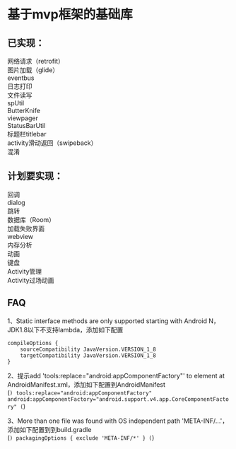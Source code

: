 # 基于mvp框架的基础库

## 已实现：
网络请求（retrofit） </br>
图片加载（glide） </br>
eventbus </br>
日志打印 </br>
文件读写 </br>
spUtil </br>
ButterKnife </br>
viewpager </br>
StatusBarUtil </br>
标题栏titlebar </br>
activity滑动返回（swipeback） </br>
混淆  </br>

## 计划要实现：
回调  </br>
dialog  </br>
跳转  </br>
数据库（Room） </br>
加载失败界面  </br>
webview  </br>
内存分析  </br>
动画  </br>
键盘  </br>
Activity管理  </br>
Activity过场动画

## FAQ
1、Static interface methods are only supported starting with Android N，JDK1.8以下不支持lambda，添加如下配置</br>

    compileOptions {
        sourceCompatibility JavaVersion.VERSION_1_8
        targetCompatibility JavaVersion.VERSION_1_8
    }

2、提示add 'tools:replace="android:appComponentFactory"' to <application> element at AndroidManifest.xml，添加如下配置到AndroidManifest</br>
(```)
    tools:replace="android:appComponentFactory"
    android:appComponentFactory="android.support.v4.app.CoreComponentFactory"
(```)
        
3、More than one file was found with OS independent path 'META-INF/...'，添加如下配置到到build.gradle</br>
(```)
    packagingOptions {
         exclude 'META-INF/*'
    }
(```)
